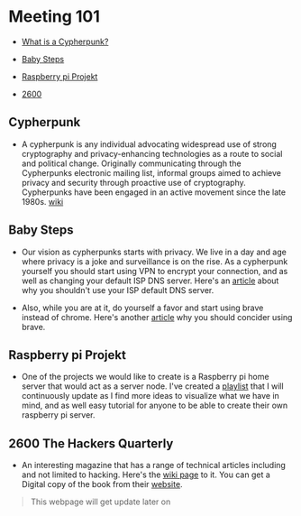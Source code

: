 # Meeting 101

- [What is a Cypherpunk?](#cypherpunk)

- [Baby Steps](#baby-steps)

- [Raspberry pi Projekt](#raspberry-pi-projekt)

- [2600](#2600-the-hackers-quarterly)

## Cypherpunk

- A cypherpunk is any individual advocating widespread use of strong cryptography and privacy-enhancing technologies as a route to social and political change. Originally communicating through the Cypherpunks electronic mailing list, informal groups aimed to achieve privacy and security through proactive use of cryptography. Cypherpunks have been engaged in an active movement since the late 1980s. [wiki](https://en.wikipedia.org/wiki/Cypherpunk)

## Baby Steps

- Our vision as cypherpunks starts with privacy. We live in a day and age where privacy is a joke and surveillance is on the rise. As a cypherpunk yourself you should start using VPN to encrypt your connection, and as well as changing your default ISP DNS server. Here's an [article](https://www.howtogeek.com/664608/why-you-shouldnt-be-using-your-isps-default-dns-server/) about why you shouldn't use your ISP default DNS server.

- Also, while you are at it, do yourself a favor and start using brave instead of chrome. Here's another [article](https://medium.com/dataseries/brave-browser-why-should-you-start-using-it-57e8dd0b66a5) why you should concider using brave.

## Raspberry pi Projekt

- One of the projects we would like to create is a Raspberry pi home server that would act as a server node. I've created a [playlist](https://youtube.com/playlist?list=PLrV21uQ4g88GlF7ZFF0upr1FtBboNmfiZ) that I will continuously update as I find more ideas to visualize what we have in mind, and as well easy tutorial for anyone to be able to create their own raspberry pi server.

## 2600 The Hackers Quarterly

- An interesting magazine that has a range of technical articles including and not limited to hacking. Here's the [wiki page](https://en.wikipedia.org/wiki/2600:_The_Hacker_Quarterly) to it. You can get a Digital copy of the book from their [website](https://www.2600.com/).

> This webpage will get update later on
